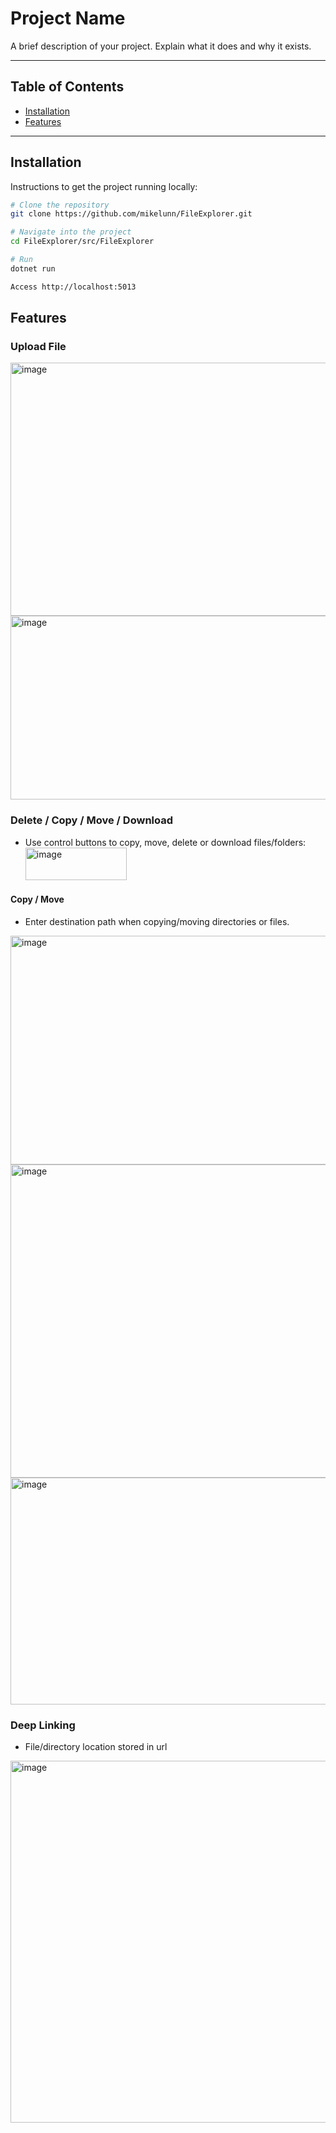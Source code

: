 # Project Name

A brief description of your project. Explain what it does and why it exists.

---

## Table of Contents

- [Installation](#installation)
- [Features](#features)

---

## Installation

Instructions to get the project running locally:

```bash
# Clone the repository
git clone https://github.com/mikelunn/FileExplorer.git

# Navigate into the project
cd FileExplorer/src/FileExplorer

# Run
dotnet run

Access http://localhost:5013
```
## Features
### Upload File
<img width="962" height="405" alt="image" src="https://github.com/user-attachments/assets/5115650b-0508-4f02-be69-7b728339ad0e" />
<img width="747" height="294" alt="image" src="https://github.com/user-attachments/assets/f48e6bd9-baec-46b7-96e7-d100cd742bd7" />

### Delete / Copy / Move / Download
- Use control buttons to copy, move, delete or download files/folders: <img width="162" height="52" alt="image" src="https://github.com/user-attachments/assets/fbb44eeb-2b7b-4255-9c5d-579dc69dac46" />

#### Copy / Move
- Enter destination path when copying/moving directories or files.
<img width="837" height="366" alt="image" src="https://github.com/user-attachments/assets/b6273a11-3faf-48c1-a3a1-b9fad4965300" />
<img width="1006" height="501" alt="image" src="https://github.com/user-attachments/assets/e43b049b-54be-4d4b-b93b-828a0af4be79" />
<img width="784" height="363" alt="image" src="https://github.com/user-attachments/assets/f4119218-bb64-418f-8995-1a6f7c13c2c8" />

### Deep Linking
- File/directory location stored in url
<img width="1294" height="579" alt="image" src="https://github.com/user-attachments/assets/f4da902f-6315-4b79-9c61-3d9f4871d3e1" />



